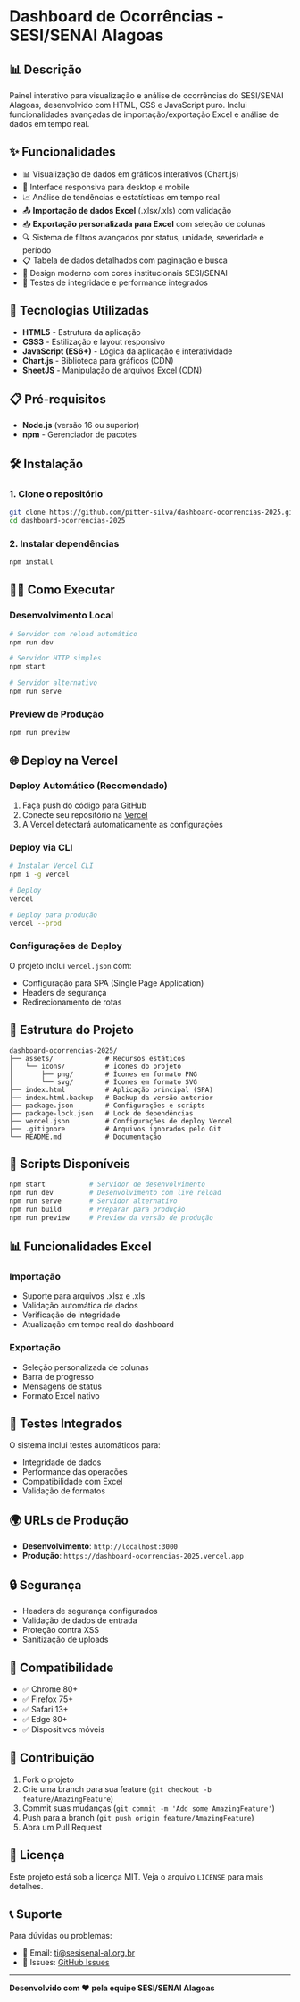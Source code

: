 # Dashboard de Ocorrências - SESI/SENAI Alagoas

## 📊 Descrição
Painel interativo para visualização e análise de ocorrências do SESI/SENAI Alagoas, desenvolvido com HTML, CSS e JavaScript puro. Inclui funcionalidades avançadas de importação/exportação Excel e análise de dados em tempo real.

## ✨ Funcionalidades
- 📊 Visualização de dados em gráficos interativos (Chart.js)
- 📱 Interface responsiva para desktop e mobile
- 📈 Análise de tendências e estatísticas em tempo real
- 📤 **Importação de dados Excel** (.xlsx/.xls) com validação
- 📥 **Exportação personalizada para Excel** com seleção de colunas
- 🔍 Sistema de filtros avançados por status, unidade, severidade e período
- 📋 Tabela de dados detalhados com paginação e busca
- 🎨 Design moderno com cores institucionais SESI/SENAI
- 🧪 Testes de integridade e performance integrados

## 🚀 Tecnologias Utilizadas
- **HTML5** - Estrutura da aplicação
- **CSS3** - Estilização e layout responsivo
- **JavaScript (ES6+)** - Lógica da aplicação e interatividade
- **Chart.js** - Biblioteca para gráficos (CDN)
- **SheetJS** - Manipulação de arquivos Excel (CDN)

## 📋 Pré-requisitos
- **Node.js** (versão 16 ou superior)
- **npm** - Gerenciador de pacotes

## 🛠️ Instalação

### 1. Clone o repositório
```bash
git clone https://github.com/pitter-silva/dashboard-ocorrencias-2025.git
cd dashboard-ocorrencias-2025
```

### 2. Instalar dependências
```bash
npm install
```

## 🏃‍♂️ Como Executar

### Desenvolvimento Local
```bash
# Servidor com reload automático
npm run dev

# Servidor HTTP simples
npm start

# Servidor alternativo
npm run serve
```

### Preview de Produção
```bash
npm run preview
```

## 🌐 Deploy na Vercel

### Deploy Automático (Recomendado)
1. Faça push do código para GitHub
2. Conecte seu repositório na [Vercel](https://vercel.com)
3. A Vercel detectará automaticamente as configurações

### Deploy via CLI
```bash
# Instalar Vercel CLI
npm i -g vercel

# Deploy
vercel

# Deploy para produção
vercel --prod
```

### Configurações de Deploy
O projeto inclui `vercel.json` com:
- Configuração para SPA (Single Page Application)
- Headers de segurança
- Redirecionamento de rotas

## 📁 Estrutura do Projeto
```
dashboard-ocorrencias-2025/
├── assets/             # Recursos estáticos
│   └── icons/          # Ícones do projeto
│       ├── png/        # Ícones em formato PNG
│       └── svg/        # Ícones em formato SVG
├── index.html          # Aplicação principal (SPA)
├── index.html.backup   # Backup da versão anterior
├── package.json        # Configurações e scripts
├── package-lock.json   # Lock de dependências
├── vercel.json         # Configurações de deploy Vercel
├── .gitignore          # Arquivos ignorados pelo Git
└── README.md           # Documentação
```

## 🔧 Scripts Disponíveis
```bash
npm start           # Servidor de desenvolvimento
npm run dev         # Desenvolvimento com live reload
npm run serve       # Servidor alternativo
npm run build       # Preparar para produção
npm run preview     # Preview da versão de produção
```

## 📊 Funcionalidades Excel
### Importação
- Suporte para arquivos .xlsx e .xls
- Validação automática de dados
- Verificação de integridade
- Atualização em tempo real do dashboard

### Exportação
- Seleção personalizada de colunas
- Barra de progresso
- Mensagens de status
- Formato Excel nativo

## 🧪 Testes Integrados
O sistema inclui testes automáticos para:
- Integridade de dados
- Performance das operações
- Compatibilidade com Excel
- Validação de formatos

## 🌍 URLs de Produção
- **Desenvolvimento**: `http://localhost:3000`
- **Produção**: `https://dashboard-ocorrencias-2025.vercel.app`

## 🔒 Segurança
- Headers de segurança configurados
- Validação de dados de entrada
- Proteção contra XSS
- Sanitização de uploads

## 📱 Compatibilidade
- ✅ Chrome 80+
- ✅ Firefox 75+
- ✅ Safari 13+
- ✅ Edge 80+
- ✅ Dispositivos móveis

## 🤝 Contribuição
1. Fork o projeto
2. Crie uma branch para sua feature (`git checkout -b feature/AmazingFeature`)
3. Commit suas mudanças (`git commit -m 'Add some AmazingFeature'`)
4. Push para a branch (`git push origin feature/AmazingFeature`)
5. Abra um Pull Request

## 📄 Licença
Este projeto está sob a licença MIT. Veja o arquivo `LICENSE` para mais detalhes.

## 📞 Suporte
Para dúvidas ou problemas:
- 📧 Email: ti@sesisenal-al.org.br
- 🐛 Issues: [GitHub Issues](https://github.com/seu-usuario/dashboard-ocorrencias-2025/issues)

---
**Desenvolvido com ❤️ pela equipe SESI/SENAI Alagoas**